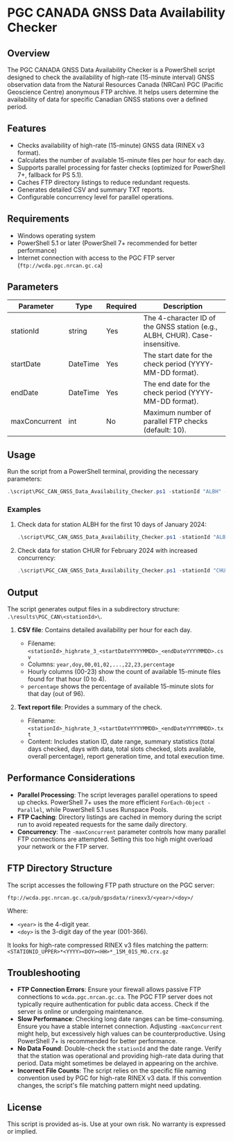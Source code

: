 # PGC CANADA GNSS Data Availability Checker

## Overview

The PGC CANADA GNSS Data Availability Checker is a PowerShell script designed to check the availability of high-rate (15-minute interval) GNSS observation data from the Natural Resources Canada (NRCan) PGC (Pacific Geoscience Centre) anonymous FTP archive. It helps users determine the availability of data for specific Canadian GNSS stations over a defined period.

## Features

- Checks availability of high-rate (15-minute) GNSS data (RINEX v3 format).
- Calculates the number of available 15-minute files per hour for each day.
- Supports parallel processing for faster checks (optimized for PowerShell 7+, fallback for PS 5.1).
- Caches FTP directory listings to reduce redundant requests.
- Generates detailed CSV and summary TXT reports.
- Configurable concurrency level for parallel operations.

## Requirements

- Windows operating system
- PowerShell 5.1 or later (PowerShell 7+ recommended for better performance)
- Internet connection with access to the PGC FTP server (`ftp://wcda.pgc.nrcan.gc.ca`)

## Parameters

| Parameter     | Type     | Required | Description                                                                 |
|---------------|----------|----------|-----------------------------------------------------------------------------|
| stationId     | string   | Yes      | The 4-character ID of the GNSS station (e.g., ALBH, CHUR). Case-insensitive. |
| startDate     | DateTime | Yes      | The start date for the check period (YYYY-MM-DD format).                   |
| endDate       | DateTime | Yes      | The end date for the check period (YYYY-MM-DD format).                     |
| maxConcurrent | int      | No       | Maximum number of parallel FTP checks (default: 10).                        |

## Usage

Run the script from a PowerShell terminal, providing the necessary parameters:

```powershell
.\script\PGC_CAN_GNSS_Data_Availability_Checker.ps1 -stationId "ALBH" -startDate "2024-01-01" -endDate "2024-01-10"
```

### Examples

1. Check data for station ALBH for the first 10 days of January 2024:
   ```powershell
   .\script\PGC_CAN_GNSS_Data_Availability_Checker.ps1 -stationId "ALBH" -startDate "2024-01-01" -endDate "2024-01-10"
   ```

2. Check data for station CHUR for February 2024 with increased concurrency:
   ```powershell
   .\script\PGC_CAN_GNSS_Data_Availability_Checker.ps1 -stationId "CHUR" -startDate "2024-02-01" -endDate "2024-02-29" -maxConcurrent 15
   ```

## Output

The script generates output files in a subdirectory structure: `.\results\PGC_CAN\<stationId>\`.

1.  **CSV file**: Contains detailed availability per hour for each day.
    -   Filename: `<stationId>_highrate_3_<startDateYYYYMMDD>_<endDateYYYYMMDD>.csv`
    -   Columns: `year,doy,00,01,02,...,22,23,percentage`
    -   Hourly columns (00-23) show the count of available 15-minute files found for that hour (0 to 4).
    -   `percentage` shows the percentage of available 15-minute slots for that day (out of 96).

2.  **Text report file**: Provides a summary of the check.
    -   Filename: `<stationId>_highrate_3_<startDateYYYYMMDD>_<endDateYYYYMMDD>.txt`
    -   Content: Includes station ID, date range, summary statistics (total days checked, days with data, total slots checked, slots available, overall percentage), report generation time, and total execution time.

## Performance Considerations

-   **Parallel Processing**: The script leverages parallel operations to speed up checks. PowerShell 7+ uses the more efficient `ForEach-Object -Parallel`, while PowerShell 5.1 uses Runspace Pools.
-   **FTP Caching**: Directory listings are cached in memory during the script run to avoid repeated requests for the same daily directory.
-   **Concurrency**: The `-maxConcurrent` parameter controls how many parallel FTP connections are attempted. Setting this too high might overload your network or the FTP server.

## FTP Directory Structure

The script accesses the following FTP path structure on the PGC server:

`ftp://wcda.pgc.nrcan.gc.ca/pub/gpsdata/rinexv3/<year>/<doy>/`

Where:
-   `<year>` is the 4-digit year.
-   `<doy>` is the 3-digit day of the year (001-366).

It looks for high-rate compressed RINEX v3 files matching the pattern:
`<STATIONID_UPPER>*<YYYY><DOY><HH>*_15M_01S_MO.crx.gz`

## Troubleshooting

-   **FTP Connection Errors**: Ensure your firewall allows passive FTP connections to `wcda.pgc.nrcan.gc.ca`. The PGC FTP server does not typically require authentication for public data access. Check if the server is online or undergoing maintenance.
-   **Slow Performance**: Checking long date ranges can be time-consuming. Ensure you have a stable internet connection. Adjusting `-maxConcurrent` might help, but excessively high values can be counterproductive. Using PowerShell 7+ is recommended for better performance.
-   **No Data Found**: Double-check the `stationId` and the date range. Verify that the station was operational and providing high-rate data during that period. Data might sometimes be delayed in appearing on the archive.
-   **Incorrect File Counts**: The script relies on the specific file naming convention used by PGC for high-rate RINEX v3 data. If this convention changes, the script's file matching pattern might need updating.

## License

This script is provided as-is. Use at your own risk. No warranty is expressed or implied. 